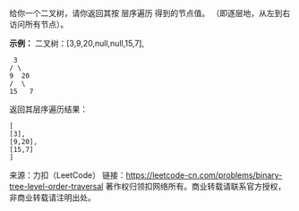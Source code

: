 给你一个二叉树，请你返回其按 层序遍历 得到的节点值。 （即逐层地，从左到右访问所有节点）。



**示例：**
二叉树：[3,9,20,null,null,15,7],
```
 3
/ \
9  20
/  \
15   7
```
返回其层序遍历结果：
```
[
[3],
[9,20],
[15,7]
]
```
来源：力扣（LeetCode）
链接：https://leetcode-cn.com/problems/binary-tree-level-order-traversal
著作权归领扣网络所有。商业转载请联系官方授权，非商业转载请注明出处。